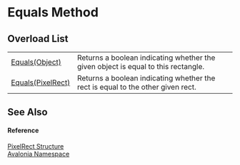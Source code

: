 # Equals Method


## Overload List
<table>
<tr>
<td><a href="M_Avalonia_PixelRect_Equals_1">Equals(Object)</a></td>
<td>Returns a boolean indicating whether the given object is equal to this rectangle.</td>
</tr>
<tr>
<td><a href="M_Avalonia_PixelRect_Equals">Equals(PixelRect)</a></td>
<td>Returns a boolean indicating whether the rect is equal to the other given rect.</td>
</tr>
</table>

## See Also


#### Reference
<a href="T_Avalonia_PixelRect">PixelRect Structure</a>  
<a href="N_Avalonia">Avalonia Namespace</a>  

